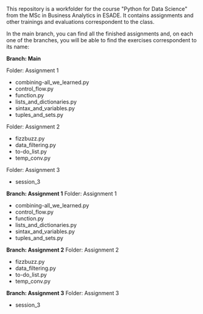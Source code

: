 This repository is a workfolder for the course "Python for Data Science" from the MSc in Business Analytics in ESADE. 
It contains assignments and other trainings and evaluations correspondent to the class.

In the main branch, you can find all the finished assignments and, on each one of the branches, you will be able to  find the exercises correspondent to its name:

**Branch: Main**

Folder: Assignment 1
  - combining-all_we_learned.py
  - control_flow.py
  - function.py
  - lists_and_dictionaries.py
  - sintax_and_variables.py
  - tuples_and_sets.py

Folder: Assignment 2
  - fizzbuzz.py
  - data_filtering.py
  - to-do_list.py
  - temp_conv.py

Folder: Assignment 3
  - session_3


**Branch: Assignment 1**
Folder: Assignment 1
  - combining-all_we_learned.py
  - control_flow.py
  - function.py
  - lists_and_dictionaries.py
  - sintax_and_variables.py
  - tuples_and_sets.py


**Branch: Assignment 2**
Folder: Assignment 2
  - fizzbuzz.py
  - data_filtering.py
  - to-do_list.py
  - temp_conv.py


**Branch: Assignment 3**
Folder: Assignment 3
  - session_3

